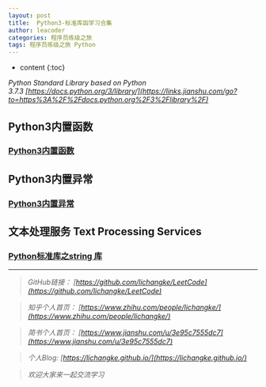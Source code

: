 ```yaml
---
layout: post
title:  Python3-标准库函学习合集
author: leacoder
categories: 程序员练级之旅
tags: 程序员练级之旅 Python 
---
```


* content
{:toc}

*Python Standard Library based on Python 3.7.3 [https://docs.python.org/3/library/](https://links.jianshu.com/go?to=https%3A%2F%2Fdocs.python.org%2F3%2Flibrary%2F)*

## Python3内置函数
### [Python3内置函数](https://www.jianshu.com/p/abf3eafdbb80)
## Python3内置异常
### [Python3内置异常](https://www.jianshu.com/p/7839650a40c6)

## 文本处理服务 Text Processing Services
### [Python标准库之string 库](https://www.jianshu.com/p/faaa48f4c511)



----
>*GitHub链接：*
>*[https://github.com/lichangke/LeetCode](https://github.com/lichangke/LeetCode)*

>*知乎个人首页：*
>*[https://www.zhihu.com/people/lichangke/](https://www.zhihu.com/people/lichangke/)*

>*简书个人首页：*
>*[https://www.jianshu.com/u/3e95c7555dc7](https://www.jianshu.com/u/3e95c7555dc7)*

>*个人Blog:*
>*[https://lichangke.github.io/](https://lichangke.github.io/)*

>*欢迎大家来一起交流学习*